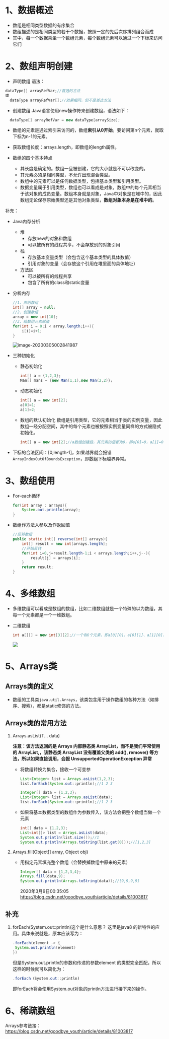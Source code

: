 # 1、数据概述

- 数组是相同类型数据的有序集合
- 数组描述的是相同类型的若干个数据，按照一定的先后次序排列组合而成
- 其中，每一个数据乘坐一个数组元素，每个数组元素可以通过一个下标来访问它们

# 2、数组声明创建

- 声明数组
  语法：
  
```java
dataType[] arrayRefVar;//首选的方法
或
  dataType arrayRefVar[];//效果相同，但不是首选方法
```


- 创建数组
  Java语言使用new操作符来创建数组，语法如下：
  
```java
  dataType[] arrayRefVar = new dataType[arraySize];
```

- 数组的元素是通过索引来访问的，数组**索引从0开始**。要访问第n个元素，就取下标为n-1的元素。

- 获取数组长度：arrays.length，即数组的length属性。
- 数组的四个基本特点
  - 其长度是确定的。数组一旦被创建，它的大小就是不可以改变的。
  - 其元素必须是相同类型，不允许出现混合类型。
  - 数组中的元素可以是任何数据类型，包括基本类型和引用类型。
  - 数据变量属于引用类型，数组也可以看成是对象，数组中的每个元素相当于该对象的成员变量。数组本身就是对象，Java中对象是在堆中的，因此数组无论保存原始类型还是其他对象类型，**数组对象本身是在堆中的**。

补充：

- Java内存分析

  - 堆
    - 存放new的对象和数组
    - 可以被所有的线程共享，不会存放别的对象引用
  - 栈
    - 存放基本变量类型（会包含这个基本类型的具体数值）
    - 引用对象的变量（会存放这个引用在堆里面的具体地址）
  - 方法区
    - 可以被所有的线程共享
    - 包含了所有的class和static变量

- 分析内存

  ```java
  //1、声明数组
  int[] array = null;
  //2、创建数组
  array = new int[10];
  //3、给数组元素赋值
  for(int i = 0;i < array.length;i++){
      i[i]=i+1;
  }
  ```

  ![image-20200305002841987](7.Java%E6%95%B0%E7%BB%84.assets/1.png)

- 三种初始化

  - 静态初始化
    ```java
    int[] a = {1,2,3};
    Man[] mans = {new Man(1,1),new Man(2,2)};
    ```

  - 动态初始化

    ```java
    int[] a = new int[2];
    a[0]=1;
    a[1]=2;
    ```

  - 数组的默认初始化
    数组是引用类型，它的元素相当于类的实例变量，因此数组一经分配空间，其中的每个元素也被按照实例变量同样的方式被隐式初始化。

    ```java
    int[] a = new int[2];//a数组创建后，其元素的值都为0，即a[0]=0，a[1]=0
    ```

- 下标的合法区间：[0,length-1]，如果越界就会报错`ArrayIndexOutOfBoundsException`，即数组下标越界异常。

# 3、数组使用

- For-each循环

  ```java
  for(int array : arrays){
      System.out.println(array);
  }
  ```

- 数组作方法入参以及作返回值

  ```java
  //反转数组
  public static int[] reverse(int[] arrays){
      int[] result = new int[arrays.length];
      //开始反转
      for(int i=0,j=result.length-1;i < arrays.length;i++,j--){
          result[j] = arrays[i];
      }
      return result;
  }
  ```

# 4、多维数组

- 多维数组可以看成是数组的数组，比如二维数组就是一个特殊的以为数组，其每一个元素都是一个一维数组。

- 二维数组

  ```java
  int a[][] = new int[3][2];//一个有6个元素，即a[0][0]、a[0][1]、a[1][0]、a[1][1]、a[2][0]、a[2][1]，如下图：
  ```

  ![](7.Java%E6%95%B0%E7%BB%84.assets/2.png)


# 5、Arrays类

## Arrays类的定义

- 数组的工具类`java.util.Arrays`，该类包含用于操作数组的各种方法（如排序、搜索），都是static修饰的方法。

## Arrays类的常用方法

1. Arrays.asList(T... data)

   **注意：该方法返回的是 Arrays 内部静态类 ArrayList，而不是我们平常使用的 ArrayList,，该静态类 ArrayList 没有覆盖父类的 add(), remove() 等方法，所以如果直接调用，会报 UnsupportedOperationException 异常**

   - 将数组转换为集合，接收一个可变参

     ```java
     List<Integer> list = Arrays.asList(1,2,3);
     list.forEach(System.out::println);//1 2 3
     ```

     ```java
     Integer[] data = {1,2,3};
     List<Integer> list = Arrays.asList(data);
     list.forEach(System.out::println);//1 2 3
     ```

   - 如果将基本数据类型的数组作为参数传入，该方法会把整个数组当做一个元素

     ```java
     int[] data = {1,2,3};
     List<int[]> list = Arrays.asList(data);
     System.out.println(list.size());//1
     System.out.println(Arrays.toString(list.get(0)));//[1,2,3]
     ```

2. Arrays.fill(Object[] array, Object obj)

   - 用指定元素填充整个数组（会替换掉数组中原来的元素）

     ```java
     Integer[] data = {1,2,3,4};
     Arrays.fill(data,9);
     System.out.println(Arrays.toString(data));//[9,9,9,9]
     ```

     2020年3月9日00:35:05 https://blog.csdn.net/goodbye_youth/article/details/81003817

## 补充

1. forEach(System.out::println)这个是什么意思？
   这里是java8 的新特性的应用。具体来说就是，原本应该写为：

   ```java
   .forEach(element -> {
   	System.out.println(element)
   })
   ```

   但是System.out.println的参数和传递的参数element 的类型完全匹配，所以这样的时候就可以简化为：

   ```java
   .forEach（System.out::println)
   ```

   即forEach将会使用System.out对象的println方法进行接下来的操作。

  

# 6、稀疏数组



Arrays参考链接：https://blog.csdn.net/goodbye_youth/article/details/81003817


